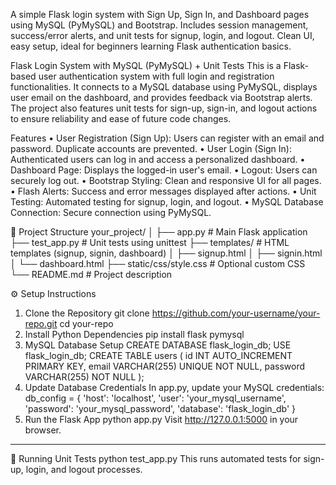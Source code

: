 A simple Flask login system with Sign Up, Sign In, and Dashboard pages using MySQL (PyMySQL) and Bootstrap. Includes session management, success/error alerts, and unit tests for signup, login, and logout. Clean UI, easy setup, ideal for beginners learning Flask authentication basics.


Flask Login System with MySQL (PyMySQL) + Unit Tests
This is a Flask-based user authentication system with full login and registration functionalities. 
It connects to a MySQL database using PyMySQL, displays user email on the dashboard, and provides feedback via Bootstrap alerts.
The project also features unit tests for sign-up, sign-in, and logout actions to ensure reliability and ease of future code changes.

Features
•	User Registration (Sign Up): Users can register with an email and password. Duplicate accounts are prevented.
•	User Login (Sign In): Authenticated users can log in and access a personalized dashboard.
•	Dashboard Page: Displays the logged-in user's email.
•	Logout: Users can securely log out.
•	Bootstrap Styling: Clean and responsive UI for all pages.
•	Flash Alerts: Success and error messages displayed after actions.
•	Unit Testing: Automated testing for signup, login, and logout.
•	MySQL Database Connection: Secure connection using PyMySQL.


📂 Project Structure
your_project/
│
├── app.py                 # Main Flask application
├── test_app.py            # Unit tests using unittest
├── templates/             # HTML templates (signup, signin, dashboard)
│   ├── signup.html
│   ├── signin.html
│   └── dashboard.html
├── static/css/style.css   # Optional custom CSS
└── README.md              # Project description


⚙️ Setup Instructions
1. Clone the Repository
git clone https://github.com/your-username/your-repo.git
cd your-repo
2. Install Python Dependencies
pip install flask pymysql
3. MySQL Database Setup
CREATE DATABASE flask_login_db;
USE flask_login_db;
CREATE TABLE users (
    id INT AUTO_INCREMENT PRIMARY KEY,
    email VARCHAR(255) UNIQUE NOT NULL,
    password VARCHAR(255) NOT NULL
);
4. Update Database Credentials
In app.py, update your MySQL credentials:
db_config = {
    'host': 'localhost',
    'user': 'your_mysql_username',
    'password': 'your_mysql_password',
    'database': 'flask_login_db'
}
5. Run the Flask App
python app.py
Visit http://127.0.0.1:5000 in your browser.
________________________________________
🧪 Running Unit Tests
python test_app.py
This runs automated tests for sign-up, login, and logout processes.

